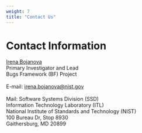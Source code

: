 ```yaml
---
weight: 7
title: "Contact Us"
---
```

# Contact Information

[Irena Bojanova](https://www.nist.gov/people/irena-bojanova)</br>
Primary Investigator and Lead</br>
Bugs Framework (BF) Project</br></br>
E-mail: [irena.bojanova@nist.gov](mail:irena.bojanova@nist.gov)</br>
</br>
Mail:
Software Systems Division (SSD)</br>
Information Technology Laboratory (ITL)</br>
National Institute of Standards and Technology (NIST)</br>
100 Bureau Dr, Stop 8930</br>
Gaithersburg, MD 20899